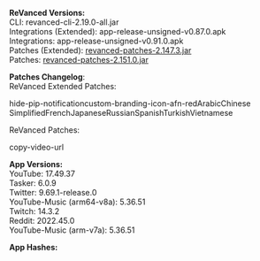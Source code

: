 **ReVanced Versions:**  
CLI: revanced-cli-2.19.0-all.jar  
Integrations (Extended): app-release-unsigned-v0.87.0.apk  
Integrations: app-release-unsigned-v0.91.0.apk  
Patches (Extended): [revanced-patches-2.147.3.jar](https://github.com/inotia00/revanced-patches/releases/tag/v2.147.3)  
Patches: [revanced-patches-2.151.0.jar](https://github.com/revanced/revanced-patches/releases/tag/v2.151.0)  

**Patches Changelog**:   
ReVanced Extended Patches:  

hide-pip-notificationcustom-branding-icon-afn-redArabicChinese SimplifiedFrenchJapaneseRussianSpanishTurkishVietnamese
  
ReVanced Patches:   

copy-video-url
  
**App Versions:**  
YouTube: 17.49.37  
Tasker: 6.0.9  
Twitter: 9.69.1-release.0  
YouTube-Music (arm64-v8a): 5.36.51  
Twitch: 14.3.2  
Reddit: 2022.45.0  
YouTube-Music (arm-v7a): 5.36.51  

**App Hashes:**  
  
